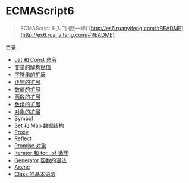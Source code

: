 # ECMAScript6

> ECMAScript 6 入门 (阮一峰) [http://es6.ruanyifeng.com/#README](http://es6.ruanyifeng.com/#README)

目录

- [Let 和 Const 命令](Let_Const.md)
- [变量的解构赋值](Destructuring.md)
- [字符串的扩展](String.md)
- [正则的扩展](RegExp.md)
- [数值的扩展](Number_Math.md)
- [函数的扩展](Function.md)
- [数组的扩展](Array.md)
- [对象的扩展](Object.md)
- [Symbol](Symbol.md)
- [Set 和 Map 数据结构](Set_Map.md)
- [Proxy](Proxy.md)
- [Reflect](Reflect.md)
- [Promise 对象](Promise.md)
- [Iterator 和 for...of 循环](Iterator.md)
- [Generator 函数的语法](Generator.md)
- [Async](Async.md)
- [Class 的基本语法](Class.md)